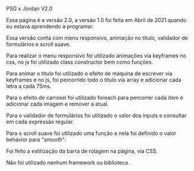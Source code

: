 PSG x Jordan V2.0

Essa página é a versão 2.0, a versão 1.0 foi feita em Abril de 2021 quando eu estava aprendendo a programar. 

Essa versão conta com menu responsivo, animação no titulo, validador de formulários e scroll suave.

Para realizar o menu responsivo foi utilizado animações via keyframes no css, no js foi utilizado class constructor bem como funções.

Para animar o titulo foi utilizado o efeito de máquina de escrever via keyframes e no js, foi percorrido todo o titulo via array e adicionar cada letra a cada 75ms.

Para o efeito de carrosel foi utilizado foreach para percorrer cada item e adicionar cada imagem e remover a atual.

Para o validador de formulários foi utilizado o valor dos inputs e consultar em cada expressão regular.

Para o scroll suave foi utilizado uma função e nela foi definido o valor behavior para "smooth":

Foi feito a estilização da barra de rolagem na página, via CSS.

Não foi utilizado nenhum framework ou biblioteca.
